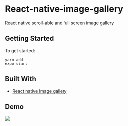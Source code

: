 # React-native-image-gallery
React native scroll-able and full screen image gallery

## Getting Started

To get started: 
```
yarn add
expo start
```

## Built With

* [React native Image gallery](https://github.com/archriss/react-native-image-gallery)

## Demo
<img src="https://github.com/hamzasajid1995/React-native-image-gallery/blob/master/Demo/demo.gif?raw=true"  />
